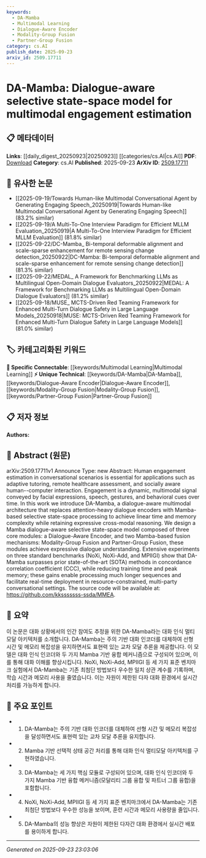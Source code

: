 ```yaml
---
keywords:
  - DA-Mamba
  - Multimodal Learning
  - Dialogue-Aware Encoder
  - Modality-Group Fusion
  - Partner-Group Fusion
category: cs.AI
publish_date: 2025-09-23
arxiv_id: 2509.17711
---
```


<!-- KEYWORD_LINKING_METADATA:
{
  "processed_timestamp": "2025-09-23T23:03:06.915877",
  "vocabulary_version": "1.0",
  "selected_keywords": [
    "DA-Mamba",
    "Multimodal Learning",
    "Dialogue-Aware Encoder",
    "Modality-Group Fusion",
    "Partner-Group Fusion"
  ],
  "rejected_keywords": [],
  "similarity_scores": {
    "DA-Mamba": 0.8,
    "Multimodal Learning": 0.78,
    "Dialogue-Aware Encoder": 0.77,
    "Modality-Group Fusion": 0.75,
    "Partner-Group Fusion": 0.74
  },
  "extraction_method": "AI_prompt_based",
  "budget_applied": true,
  "candidates_json": {
    "candidates": [
      {
        "surface": "DA-Mamba",
        "canonical": "DA-Mamba",
        "aliases": [
          "Dialogue-aware Mamba"
        ],
        "category": "unique_technical",
        "rationale": "DA-Mamba is a novel architecture introduced in the paper, making it a unique technical concept.",
        "novelty_score": 0.85,
        "connectivity_score": 0.65,
        "specificity_score": 0.9,
        "link_intent_score": 0.8
      },
      {
        "surface": "Multimodal engagement estimation",
        "canonical": "Multimodal Learning",
        "aliases": [
          "Multimodal engagement"
        ],
        "category": "specific_connectable",
        "rationale": "Multimodal engagement estimation is a specific application of multimodal learning, which is a trending concept.",
        "novelty_score": 0.7,
        "connectivity_score": 0.85,
        "specificity_score": 0.8,
        "link_intent_score": 0.78
      },
      {
        "surface": "Dialogue-Aware Encoder",
        "canonical": "Dialogue-Aware Encoder",
        "aliases": [
          "Dialogue Encoder"
        ],
        "category": "unique_technical",
        "rationale": "The Dialogue-Aware Encoder is a core component of the proposed model, highlighting its unique role.",
        "novelty_score": 0.75,
        "connectivity_score": 0.7,
        "specificity_score": 0.85,
        "link_intent_score": 0.77
      },
      {
        "surface": "Modality-Group Fusion",
        "canonical": "Modality-Group Fusion",
        "aliases": [
          "Modality Fusion"
        ],
        "category": "unique_technical",
        "rationale": "Modality-Group Fusion is a specific fusion mechanism introduced in the paper, emphasizing its unique technical contribution.",
        "novelty_score": 0.8,
        "connectivity_score": 0.68,
        "specificity_score": 0.88,
        "link_intent_score": 0.75
      },
      {
        "surface": "Partner-Group Fusion",
        "canonical": "Partner-Group Fusion",
        "aliases": [
          "Partner Fusion"
        ],
        "category": "unique_technical",
        "rationale": "Partner-Group Fusion is another fusion mechanism that is central to the proposed model, adding to its uniqueness.",
        "novelty_score": 0.78,
        "connectivity_score": 0.66,
        "specificity_score": 0.87,
        "link_intent_score": 0.74
      }
    ],
    "ban_list_suggestions": [
      "adaptive tutoring",
      "remote healthcare assessment",
      "socially aware human-computer interaction"
    ]
  },
  "decisions": [
    {
      "candidate_surface": "DA-Mamba",
      "resolved_canonical": "DA-Mamba",
      "decision": "linked",
      "scores": {
        "novelty": 0.85,
        "connectivity": 0.65,
        "specificity": 0.9,
        "link_intent": 0.8
      }
    },
    {
      "candidate_surface": "Multimodal engagement estimation",
      "resolved_canonical": "Multimodal Learning",
      "decision": "linked",
      "scores": {
        "novelty": 0.7,
        "connectivity": 0.85,
        "specificity": 0.8,
        "link_intent": 0.78
      }
    },
    {
      "candidate_surface": "Dialogue-Aware Encoder",
      "resolved_canonical": "Dialogue-Aware Encoder",
      "decision": "linked",
      "scores": {
        "novelty": 0.75,
        "connectivity": 0.7,
        "specificity": 0.85,
        "link_intent": 0.77
      }
    },
    {
      "candidate_surface": "Modality-Group Fusion",
      "resolved_canonical": "Modality-Group Fusion",
      "decision": "linked",
      "scores": {
        "novelty": 0.8,
        "connectivity": 0.68,
        "specificity": 0.88,
        "link_intent": 0.75
      }
    },
    {
      "candidate_surface": "Partner-Group Fusion",
      "resolved_canonical": "Partner-Group Fusion",
      "decision": "linked",
      "scores": {
        "novelty": 0.78,
        "connectivity": 0.66,
        "specificity": 0.87,
        "link_intent": 0.74
      }
    }
  ]
}
-->

# DA-Mamba: Dialogue-aware selective state-space model for multimodal engagement estimation

## 📋 메타데이터

**Links**: [[daily_digest_20250923|20250923]] [[categories/cs.AI|cs.AI]]
**PDF**: [Download](https://arxiv.org/pdf/2509.17711.pdf)
**Category**: cs.AI
**Published**: 2025-09-23
**ArXiv ID**: [2509.17711](https://arxiv.org/abs/2509.17711)

## 🔗 유사한 논문
- [[2025-09-19/Towards Human-like Multimodal Conversational Agent by Generating Engaging Speech_20250919|Towards Human-like Multimodal Conversational Agent by Generating Engaging Speech]] (83.2% similar)
- [[2025-09-19/A Multi-To-One Interview Paradigm for Efficient MLLM Evaluation_20250919|A Multi-To-One Interview Paradigm for Efficient MLLM Evaluation]] (81.8% similar)
- [[2025-09-22/DC-Mamba_ Bi-temporal deformable alignment and scale-sparse enhancement for remote sensing change detection_20250922|DC-Mamba: Bi-temporal deformable alignment and scale-sparse enhancement for remote sensing change detection]] (81.3% similar)
- [[2025-09-22/MEDAL_ A Framework for Benchmarking LLMs as Multilingual Open-Domain Dialogue Evaluators_20250922|MEDAL: A Framework for Benchmarking LLMs as Multilingual Open-Domain Dialogue Evaluators]] (81.2% similar)
- [[2025-09-18/MUSE_ MCTS-Driven Red Teaming Framework for Enhanced Multi-Turn Dialogue Safety in Large Language Models_20250918|MUSE: MCTS-Driven Red Teaming Framework for Enhanced Multi-Turn Dialogue Safety in Large Language Models]] (81.0% similar)

## 🏷️ 카테고리화된 키워드
**🔗 Specific Connectable**: [[keywords/Multimodal Learning|Multimodal Learning]]
**⚡ Unique Technical**: [[keywords/DA-Mamba|DA-Mamba]], [[keywords/Dialogue-Aware Encoder|Dialogue-Aware Encoder]], [[keywords/Modality-Group Fusion|Modality-Group Fusion]], [[keywords/Partner-Group Fusion|Partner-Group Fusion]]

## 📋 저자 정보

**Authors:** 

## 📄 Abstract (원문)

arXiv:2509.17711v1 Announce Type: new 
Abstract: Human engagement estimation in conversational scenarios is essential for applications such as adaptive tutoring, remote healthcare assessment, and socially aware human--computer interaction. Engagement is a dynamic, multimodal signal conveyed by facial expressions, speech, gestures, and behavioral cues over time. In this work we introduce DA-Mamba, a dialogue-aware multimodal architecture that replaces attention-heavy dialogue encoders with Mamba-based selective state-space processing to achieve linear time and memory complexity while retaining expressive cross-modal reasoning. We design a Mamba dialogue-aware selective state-space model composed of three core modules: a Dialogue-Aware Encoder, and two Mamba-based fusion mechanisms: Modality-Group Fusion and Partner-Group Fusion, these modules achieve expressive dialogue understanding. Extensive experiments on three standard benchmarks (NoXi, NoXi-Add, and MPIIGI) show that DA-Mamba surpasses prior state-of-the-art (SOTA) methods in concordance correlation coefficient (CCC), while reducing training time and peak memory; these gains enable processing much longer sequences and facilitate real-time deployment in resource-constrained, multi-party conversational settings. The source code will be available at: https://github.com/kksssssss-ssda/MMEA.

## 📝 요약

이 논문은 대화 상황에서의 인간 참여도 추정을 위한 DA-Mamba라는 대화 인식 멀티모달 아키텍처를 소개합니다. DA-Mamba는 주의 기반 대화 인코더를 대체하여 선형 시간 및 메모리 복잡성을 유지하면서도 표현력 있는 교차 모달 추론을 제공합니다. 이 모델은 대화 인식 인코더와 두 가지 Mamba 기반 융합 메커니즘으로 구성되어 있으며, 이를 통해 대화 이해를 향상시킵니다. NoXi, NoXi-Add, MPIIGI 등 세 가지 표준 벤치마크 실험에서 DA-Mamba는 기존 최첨단 방법보다 우수한 일치 상관 계수를 기록하며, 학습 시간과 메모리 사용을 줄였습니다. 이는 자원이 제한된 다자 대화 환경에서 실시간 처리를 가능하게 합니다.

## 🎯 주요 포인트

- 1. DA-Mamba는 주의 기반 대화 인코더를 대체하여 선형 시간 및 메모리 복잡성을 달성하면서도 표현력 있는 교차 모달 추론을 유지합니다.
- 2. Mamba 기반 선택적 상태 공간 처리를 통해 대화 인식 멀티모달 아키텍처를 구현하였습니다.
- 3. DA-Mamba는 세 가지 핵심 모듈로 구성되어 있으며, 대화 인식 인코더와 두 가지 Mamba 기반 융합 메커니즘(모달리티 그룹 융합 및 파트너 그룹 융합)을 포함합니다.
- 4. NoXi, NoXi-Add, MPIIGI 등 세 가지 표준 벤치마크에서 DA-Mamba는 기존 최첨단 방법보다 우수한 성능을 보이며, 훈련 시간과 메모리 사용량을 줄입니다.
- 5. DA-Mamba의 성능 향상은 자원이 제한된 다자간 대화 환경에서 실시간 배포를 용이하게 합니다.


---

*Generated on 2025-09-23 23:03:06*